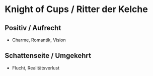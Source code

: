 # Knight of Cups / Ritter der Kelche

## Positiv / Aufrecht

- Charme, Romantik, Vision

## Schattenseite / Umgekehrt

- Flucht, Realitätsverlust

